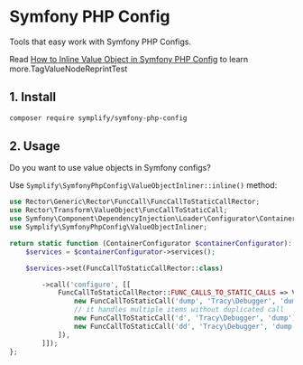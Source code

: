 # Symfony PHP Config

Tools that easy work with Symfony PHP Configs.

Read [How to Inline Value Object in Symfony PHP Config](https://getrector.org/blog/2020/09/07/how-to-inline-value-object-in-symfony-php-config) to learn more.TagValueNodeReprintTest

## 1. Install

```bash
composer require symplify/symfony-php-config
```

## 2. Usage

Do you want to use value objects in Symfony configs?

Use `Symplify\SymfonyPhpConfig\ValueObjectInliner::inline()` method:

```php
use Rector\Generic\Rector\FuncCall\FuncCallToStaticCallRector;
use Rector\Transform\ValueObject\FuncCallToStaticCall;
use Symfony\Component\DependencyInjection\Loader\Configurator\ContainerConfigurator;
use Symplify\SymfonyPhpConfig\ValueObjectInliner;

return static function (ContainerConfigurator $containerConfigurator): void {
    $services = $containerConfigurator->services();

    $services->set(FuncCallToStaticCallRector::class)

        ->call('configure', [[
            FuncCallToStaticCallRector::FUNC_CALLS_TO_STATIC_CALLS => ValueObjectInliner::inline([
                new FuncCallToStaticCall('dump', 'Tracy\Debugger', 'dump'),
                // it handles multiple items without duplicated call
                new FuncCallToStaticCall('d', 'Tracy\Debugger', 'dump'),
                new FuncCallToStaticCall('dd', 'Tracy\Debugger', 'dump'),
            ]),
        ]]);
};
```

